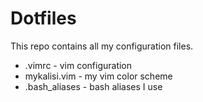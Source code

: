# Dotfiles
This repo contains all my configuration files.

* .vimrc - vim configuration
* mykalisi.vim - my vim color scheme
* .bash_aliases - bash aliases I use
